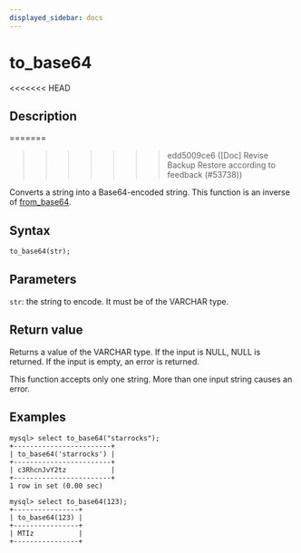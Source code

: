 ```yaml
---
displayed_sidebar: docs
---
```


# to_base64

<<<<<<< HEAD
## Description
=======

>>>>>>> edd5009ce6 ([Doc] Revise Backup Restore according to feedback (#53738))

Converts a string into a Base64-encoded string. This function is an inverse of [from_base64](from_base64.md).

## Syntax

```Haskell
to_base64(str);
```

## Parameters

`str`: the string to encode. It must be of the VARCHAR type.

## Return value

Returns a value of the VARCHAR type. If the input is NULL, NULL is returned. If the input is empty, an error is returned.

This function accepts only one string. More than one input string causes an error.

## Examples

```Plain Text
mysql> select to_base64("starrocks");
+------------------------+
| to_base64('starrocks') |
+------------------------+
| c3RhcnJvY2tz           |
+------------------------+
1 row in set (0.00 sec)

mysql> select to_base64(123);
+----------------+
| to_base64(123) |
+----------------+
| MTIz           |
+----------------+
```
